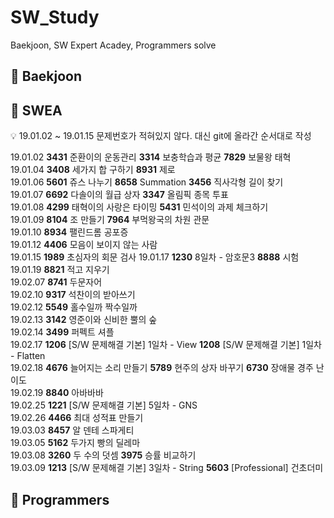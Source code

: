 # SW_Study
Baekjoon, SW Expert Acadey, Programmers solve

## :yellow_heart: Baekjoon


## :green_heart: SWEA
:bulb: 19.01.02 ~ 19.01.15 문제번호가 적혀있지 않다. 대신 git에 올라간 순서대로 작성  

19.01.02 **3431** 준환이의 운동관리 **3314** 보충학습과 평균 **7829** 보물왕 태혁  
19.01.04 **3408** 세가지 합 구하기 **8931** 제로  
19.01.06 **5601** 쥬스 나누기 **8658** Summation **3456** 직사각형 길이 찾기  
19.01.07 **6692** 다솔이의 월급 상자 **3347** 올림픽 종목 투표  
19.01.08 **4299** 태혁이의 사랑은 타이밍 **5431** 민석이의 과제 체크하기  
19.01.09 **8104** 조 만들기 **7964** 부먹왕국의 차원 관문  
19.01.10 **8934** 팰린드롬 공포증  
19.01.12 **4406** 모음이 보이지 않는 사람  
19.01.15 **1989** 초심자의 회문 검사
19.01.17 **1230** 8일차 - 암호문3 **8888** 시험  
19.01.19 **8821** 적고 지우기  
19.02.07 **8741** 두문자어  
19.02.10 **9317** 석찬이의 받아쓰기  
19.02.12 **5549** 홀수일까 짝수일까  
19.02.13 **3142** 영준이와 신비한 뿔의 숲  
19.02.14 **3499** 퍼펙트 셔플  
19.02.17 **1206** [S/W 문제해결 기본] 1일차 - View **1208** [S/W 문제해결 기본] 1일차 - Flatten  
19.02.18 **4676** 늘어지는 소리 만들기 **5789** 현주의 상자 바꾸기 **6730** 장애물 경주 난이도  
19.02.19 **8840** 아바바바  
19.02.25 **1221** [S/W 문제해결 기본] 5일차 - GNS  
19.02.26 **4466** 최대 성적표 만들기  
19.03.03 **8457** 알 덴테 스파게티  
19.03.05 **5162** 두가지 빵의 딜레마  
19.03.08 **3260** 두 수의 덧셈 **3975** 승률 비교하기  
19.03.09 **1213** [S/W 문제해결 기본] 3일차 - String **5603** [Professional] 건초더미  

## :purple_heart: Programmers
